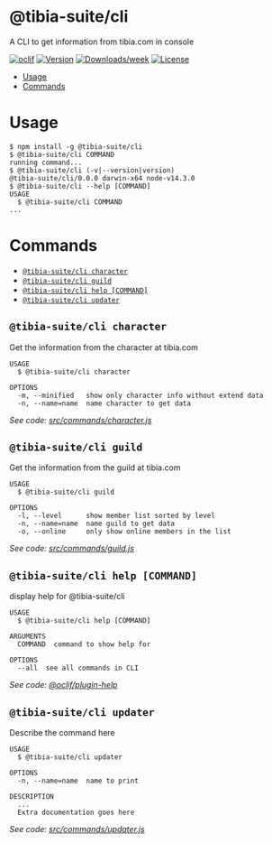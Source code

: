 @tibia-suite/cli
================

A CLI to get information from tibia.com in console

[![oclif](https://img.shields.io/badge/cli-oclif-brightgreen.svg)](https://oclif.io)
[![Version](https://img.shields.io/npm/v/@tibia-suite/cli.svg)](https://npmjs.org/package/@tibia-suite/cli)
[![Downloads/week](https://img.shields.io/npm/dw/@tibia-suite/cli.svg)](https://npmjs.org/package/@tibia-suite/cli)
[![License](https://img.shields.io/npm/l/@tibia-suite/cli.svg)](https://github.com/joseglego/tibia-suite/blob/master/package.json)

<!-- toc -->
* [Usage](#usage)
* [Commands](#commands)
<!-- tocstop -->
# Usage
<!-- usage -->
```sh-session
$ npm install -g @tibia-suite/cli
$ @tibia-suite/cli COMMAND
running command...
$ @tibia-suite/cli (-v|--version|version)
@tibia-suite/cli/0.0.0 darwin-x64 node-v14.3.0
$ @tibia-suite/cli --help [COMMAND]
USAGE
  $ @tibia-suite/cli COMMAND
...
```
<!-- usagestop -->
# Commands
<!-- commands -->
* [`@tibia-suite/cli character`](#tibia-suitecli-character)
* [`@tibia-suite/cli guild`](#tibia-suitecli-guild)
* [`@tibia-suite/cli help [COMMAND]`](#tibia-suitecli-help-command)
* [`@tibia-suite/cli updater`](#tibia-suitecli-updater)

## `@tibia-suite/cli character`

Get the information from the character at tibia.com

```
USAGE
  $ @tibia-suite/cli character

OPTIONS
  -m, --minified   show only character info without extend data
  -n, --name=name  name character to get data
```

_See code: [src/commands/character.js](https://github.com/joseglego/tibia-suite/blob/v0.0.0/src/commands/character.js)_

## `@tibia-suite/cli guild`

Get the information from the guild at tibia.com

```
USAGE
  $ @tibia-suite/cli guild

OPTIONS
  -l, --level      show member list sorted by level
  -n, --name=name  name guild to get data
  -o, --online     only show online members in the list
```

_See code: [src/commands/guild.js](https://github.com/joseglego/tibia-suite/blob/v0.0.0/src/commands/guild.js)_

## `@tibia-suite/cli help [COMMAND]`

display help for @tibia-suite/cli

```
USAGE
  $ @tibia-suite/cli help [COMMAND]

ARGUMENTS
  COMMAND  command to show help for

OPTIONS
  --all  see all commands in CLI
```

_See code: [@oclif/plugin-help](https://github.com/oclif/plugin-help/blob/v3.1.0/src/commands/help.ts)_

## `@tibia-suite/cli updater`

Describe the command here

```
USAGE
  $ @tibia-suite/cli updater

OPTIONS
  -n, --name=name  name to print

DESCRIPTION
  ...
  Extra documentation goes here
```

_See code: [src/commands/updater.js](https://github.com/joseglego/tibia-suite/blob/v0.0.0/src/commands/updater.js)_
<!-- commandsstop -->
